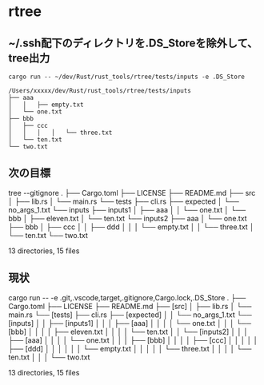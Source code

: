 # rtree

## ~/.ssh配下のディレクトリを.DS_Storeを除外して、tree出力
```
cargo run -- ~/dev/Rust/rust_tools/rtree/tests/inputs -e .DS_Store

/Users/xxxxx/dev/Rust/rust_tools/rtree/tests/inputs
├── aaa
│   │   ├── empty.txt
│   └── one.txt
├── bbb
│   ├── ccc
│   │   │   │   └── three.txt
│   └── ten.txt
└── two.txt
```

## 次の目標
tree --gitignore
.
├── Cargo.toml
├── LICENSE
├── README.md
├── src
│   ├── lib.rs
│   └── main.rs
└── tests
    ├── cli.rs
    ├── expected
    │   └── no_args_1.txt
    └── inputs
        ├── inputs1
        │   ├── aaa
        │   │   └── one.txt
        │   └── bbb
        │       ├── eleven.txt
        │       └── ten.txt
        └── inputs2
            ├── aaa
            │   └── one.txt
            ├── bbb
            │   ├── ccc
            │   │   ├── ddd
            │   │   │   └── empty.txt
            │   │   └── three.txt
            │   └── ten.txt
            └── two.txt

13 directories, 15 files

## 現状
cargo run -- -e .git,.vscode,target,.gitignore,Cargo.lock,.DS_Store
.
├── Cargo.toml
├── LICENSE
├── README.md
├── [src]
│    ├── lib.rs
│    └── main.rs
└── [tests]
     ├── cli.rs
     ├── [expected]
│    │    └── no_args_1.txt
     └── [inputs]
│    │    ├── [inputs1]
│    │    │    ├── [aaa]
│    │    │    │    └── one.txt
│    │    │    └── [bbb]
│    │    │    │    ├── eleven.txt
│    │    │    │    └── ten.txt
│    │    └── [inputs2]
│    │    │    ├── [aaa]
│    │    │    │    └── one.txt
│    │    │    ├── [bbb]
│    │    │    │    ├── [ccc]
│    │    │    │    │    ├── [ddd]
│    │    │    │    │    │    └── empty.txt
│    │    │    │    │    └── three.txt
│    │    │    │    └── ten.txt
│    │    │    └── two.txt

13 directories, 15 files